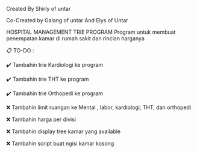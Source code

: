 Created By Shirly of untar

Co-Created by Galang of untar And Elys of Untar

HOSPITAL MANAGEMENT TRIE PROGRAM 
Program untuk membuat penempatan kamar di rumah sakit dan rincian harganya 

📋 TO-DO :

✔️ Tambahin trie Kardiologi ke program

✔️ Tambahin trie THT ke program

✔️ Tambahin trie Orthopedi ke program

❌ Tambahin limit ruangan ke Mental , labor, kardiologi, THT, dan orthopedi

❌ Tambahin harga per divisi

❌ Tambahin display tree kamar yang available

❌ Tambahin script buat ngisi kamar kosong 

